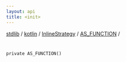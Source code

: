 ```yaml
---
layout: api
title: <init>
---
```

[stdlib](../../../index.html) / [kotlin](../../index.html) / [InlineStrategy](../index.html) / [AS_FUNCTION](index.html) / [<init>](_init_.html)

# <init>

```
private AS_FUNCTION()
```
